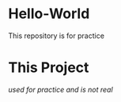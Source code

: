 # Hello-World
This repository is for practice
# This Project
*used for practice and is not real*
  
